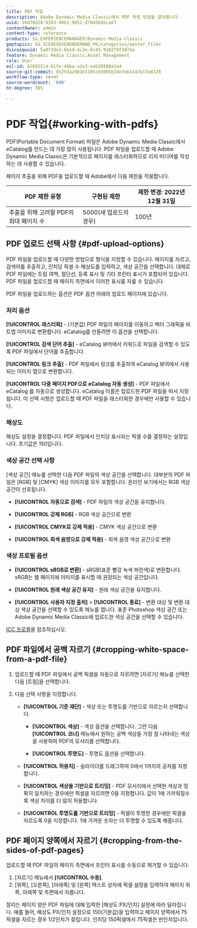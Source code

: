 ```yaml
---
title: PDF 작업
description: Adobe Dynamic Media Classic에서 PDF 작업 방법을 알아봅니다.
uuid: 26d70d28-9393-49b1-9051-d70456deca67
contentOwner: admin
content-type: reference
products: SG_EXPERIENCEMANAGER/Dynamic-Media-Classic
geptopics: SG_SCENESEVENONDEMAND_PK/categories/master_files
discoiquuid: 5a073de3-6b1d-4c3e-8c03-9182f9f3874a
feature: Dynamic Media Classic,Asset Management
role: User
exl-id: 02892514-61fe-48ba-a2e3-eeb30580a1e4
source-git-commit: d5293a2983e1105c65005634e7eb4147e17e8328
workflow-type: tm+mt
source-wordcount: '699'
ht-degree: 36%

---
```


# PDF 작업{#working-with-pdfs}

PDF(Portable Document Format) 파일은 Adobe Dynamic Media Classic에서 eCatalog를 만드는 데 가장 많이 사용됩니다. PDF 파일을 업로드할 때 Adobe Dynamic Media Classic은 기본적으로 페이지를 래스터화하므로 리치 미디어를 작성하는 데 사용할 수 있습니다.

페이지 추출을 위해 PDF을 업로드할 때 Adobe에서 다음 제한을 적용합니다.

| PDF 제한 유형 | 구현된 제한 | 제한 변경: 2022년 12월 31일 |
| --- | --- | --- |
| 추출을 위해 고려할 PDF의 최대 페이지 수 | 5000(새 업로드의 경우) | 100년 |

## PDF 업로드 선택 사항 {#pdf-upload-options}

PDF 파일을 업로드할 때 다양한 방법으로 형식을 지정할 수 있습니다. 페이지를 자르고, 검색어를 추출하고, 인치당 픽셀 수 해상도를 입력하고, 색상 공간을 선택합니다. 대체로 PDF 파일에는 트림 여백, 절단선, 등록 표시 및 기타 프린터 표시가 포함되어 있습니다. PDF 파일을 업로드할 때 페이지 측면에서 이러한 표시를 자를 수 있습니다.

PDF 파일을 업로드하는 옵션은 PDF 옵션 아래의 업로드 페이지에 있습니다.

### 처리 옵션

**[!UICONTROL 래스터화]** - (기본값) PDF 파일의 페이지를 이동하고 벡터 그래픽을 비트맵 이미지로 변환합니다. eCatalog를 만들려면 이 옵션을 선택합니다.

**[!UICONTROL 검색 단어 추출]** - eCatalog 뷰어에서 키워드로 파일을 검색할 수 있도록 PDF 파일에서 단어를 추출합니다.

**[!UICONTROL 링크 추출]** - PDF 파일에서 링크를 추출하여 eCatalog 뷰어에서 사용되는 이미지 맵으로 변환합니다.

**[!UICONTROL 다중 페이지 PDF으로 eCatalog 자동 생성]** - PDF 파일에서 eCatalog 를 자동으로 생성합니다. eCatalog 이름은 업로드한 PDF 파일을 따서 지정됩니다. 이 선택 사항은 업로드할 때 PDF 파일을 래스터화한 경우에만 사용할 수 있습니다.

### 해상도

해상도 설정을 결정합니다. PDF 파일에서 인치당 표시되는 픽셀 수를 결정하는 설정입니다. 초기값은 150입니다.

### 색상 공간 선택 사항

[색상 공간] 메뉴를 선택한 다음 PDF 파일의 색상 공간을 선택합니다. 대부분의 PDF 파일은 [RGB] 및 [CMYK] 색상 이미지를 모두 포함합니다. 온라인 보기에서는 RGB 색상 공간이 선호됩니다.

* **[!UICONTROL 자동으로 검색]** - PDF 파일의 색상 공간을 유지합니다.

* **[!UICONTROL 강제 RGB]** - RGB 색상 공간으로 변환

* **[!UICONTROL CMYK로 강제 적용]** - CMYK 색상 공간으로 변환

* **[!UICONTROL 회색 음영으로 강제 적용]** - 회색 음영 색상 공간으로 변환

### 색상 프로필 옵션

* **[!UICONTROL sRGB로 변환]** - sRGB(표준 빨강 녹색 파란색)로 변환합니다. sRGB는 웹 페이지에 이미지를 표시할 때 권장되는 색상 공간입니다.

* **[!UICONTROL 원래 색상 공간 유지]** - 원래 색상 공간을 유지합니다.

* **[!UICONTROL 사용자 지정 출처]** > **[!UICONTROL 종료]** - 변환 대상 및 변환 대상 색상 공간을 선택할 수 있도록 메뉴를 엽니다. 표준 Photoshop 색상 공간 또는 Adobe Dynamic Media Classic에 업로드한 색상 공간을 선택할 수 있습니다.

[ICC 프로필](/help/icc-profiles.md#icc_profiles)을 참조하십시오.

## PDF 파일에서 공백 자르기 {#cropping-white-space-from-a-pdf-file}

1. 업로드할 때 PDF 파일에서 공백 픽셀을 자동으로 자르려면 [자르기] 메뉴를 선택한 다음 [트림]을 선택합니다.
1. 다음 선택 사항을 지정합니다.

   * **[!UICONTROL 기준 재단]** - 색상 또는 투명도를 기반으로 자르는지 선택합니다.

      * **[!UICONTROL 색상]** - 색상 옵션을 선택합니다. 그런 다음 **[!UICONTROL 코너]** 메뉴에서 원하는 공백 색상을 가장 잘 나타내는 색상을 사용하여 PDF의 모서리를 선택합니다.

      * **[!UICONTROL 투명도]** - 투명도 옵션을 선택합니다.
   * **[!UICONTROL 허용치]** - 슬라이더를 드래그하여 0에서 1까지의 공차를 지정합니다.

   * **[!UICONTROL 색상을 기반으로 트리밍]** - PDF 모서리에서 선택한 색상과 정확히 일치하는 경우에만 픽셀을 자르려면 0을 지정합니다. 값이 1에 가까워질수록 색상 차이를 더 많이 허용합니다.

   * **[!UICONTROL 투명도를 기반으로 트리밍]** - 픽셀이 투명한 경우에만 픽셀을 자르도록 0을 지정합니다. 1에 가까운 숫자는 더 투명할 수 있도록 해줍니다.


## PDF 페이지 양쪽에서 자르기 {#cropping-from-the-sides-of-pdf-pages}

업로드할 때 PDF 파일의 페이지 측면에서 프린터 표시를 수동으로 제거할 수 있습니다.

1. [자르기] 메뉴에서 **[!UICONTROL 수동]**.
1. [위쪽], [오른쪽], [아래쪽] 및 [왼쪽] 텍스트 상자에 픽셀 설정을 입력하여 페이지 위쪽, 아래쪽 및 측면에서 자릅니다.

잘리는 페이지 양은 PDF 파일에 대해 입력한 [해상도 PX/인치] 설정에 따라 달라집니다. 예를 들어, 해상도 PX/인치 설정으로 150(기본값)을 입력하고 페이지 양쪽에서 75픽셀을 자르는 경우 1/2인치가 잘립니다. 인치당 150픽셀에서 75픽셀은 반인치입니다.
